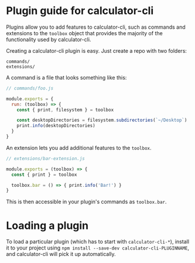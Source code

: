 # Plugin guide for calculator-cli

Plugins allow you to add features to calculator-cli, such as commands and
extensions to the `toolbox` object that provides the majority of the functionality
used by calculator-cli.

Creating a calculator-cli plugin is easy. Just create a repo with two folders:

```
commands/
extensions/
```

A command is a file that looks something like this:

```js
// commands/foo.js

module.exports = {
  run: (toolbox) => {
    const { print, filesystem } = toolbox

    const desktopDirectories = filesystem.subdirectories(`~/Desktop`)
    print.info(desktopDirectories)
  }
}
```

An extension lets you add additional features to the `toolbox`.

```js
// extensions/bar-extension.js

module.exports = (toolbox) => {
  const { print } = toolbox

  toolbox.bar = () => { print.info('Bar!') }
}
```

This is then accessible in your plugin's commands as `toolbox.bar`.

# Loading a plugin

To load a particular plugin (which has to start with `calculator-cli-*`),
install it to your project using `npm install --save-dev calculator-cli-PLUGINNAME`,
and calculator-cli will pick it up automatically.
